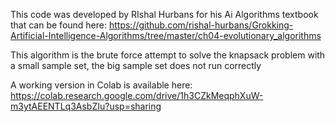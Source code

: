 This code was developed by RIshal Hurbans for his Ai Algorithms textbook that can be found here:
https://github.com/rishal-hurbans/Grokking-Artificial-Intelligence-Algorithms/tree/master/ch04-evolutionary_algorithms


This algorithm is the brute force attempt to solve the knapsack problem with a small sample set, the big sample set does not run correctly

A working version in Colab is available here:
https://colab.research.google.com/drive/1h3CZkMeqphXuW-m3ytAEENTLq3AsbZIu?usp=sharing
